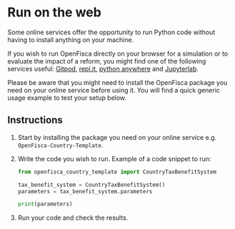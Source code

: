 # Run on the web


Some online services offer the opportunity to run Python code without having to install anything on your machine.

If you wish to run OpenFisca directly on your browser for a simulation or to evaluate the impact of a reform, you might find one of the following services useful: [Gitpod](https://www.gitpod.io/), [repl.it](https://repl.it), [python anywhere](https://www.pythonanywhere.com) and [Jupyterlab](https://jupyterlab.readthedocs.io/en/stable/). 

Please be aware that you might need to install the OpenFisca package you need on your online service before using it. You will find a quick generic usage example to test your setup below.

## Instructions

1. Start by installing the package you need on your online service e.g. `OpenFisca-Country-Template`.

2. Write the code you wish to run. Example of a code snippet to run:

    ```py
    from openfisca_country_template import CountryTaxBenefitSystem

    tax_benefit_system = CountryTaxBenefitSystem()
    parameters = tax_benefit_system.parameters

    print(parameters)
    ```

3. Run your code and check the results.

